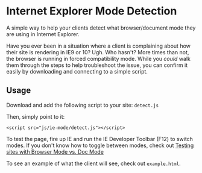 # Internet Explorer Mode Detection

A simple way to help your clients detect what browser/document mode they are using in Internet Explorer.

Have you ever been in a situation where a client is complaining about how their site is rendering in IE9 or 10? Ugh. Who hasn't? More times than not, the browser is running in forced compatibility mode. While you *could* walk them through the steps to help troubleshoot the issue, you can confirm it easily by downloading and connecting to a simple script.

## Usage

Download and add the following script to your site: `detect.js`

Then, simply point to it:

`<script src="js/ie-mode/detect.js"></script>`

To test the page, fire up IE and run the IE Developer Toolbar (F12) to switch modes. If you don't know how to toggle between modes, check out [Testing sites with Browser Mode vs. Doc Mode](http://blogs.msdn.com/b/ie/archive/2010/10/19/testing-sites-with-browser-mode-vs-doc-mode.aspx)

To see an example of what the client will see, check out `example.html`.
